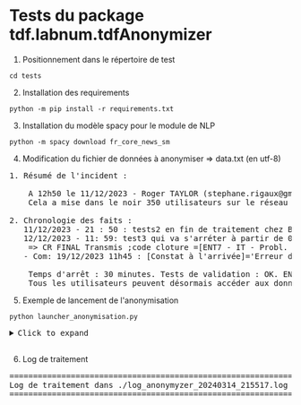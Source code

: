 # Tests du package tdf.labnum.tdfAnonymizer

1. Positionnement dans le répertoire de test

`cd tests`

2. Installation des requirements

`python -m pip install -r requirements.txt`

3. Installation du modèle spacy pour le module de NLP

`python -m spacy download fr_core_news_sm`

4. Modification du fichier de données à anonymiser => data.txt (en utf-8)

<pre>
1. Résumé de l'incident :
     
    A 12h50 le 11/12/2023 - Roger TAYLOR (stephane.rigaux@gmail.com) et Pierre ARDITI (responsable du site web https://www.google.com) de la cellule AGCP ont détecté que le boitier iqoya de ORANGE était en erreur. 
    Cela a mise dans le noir 350 utilisateurs sur le réseau en France. La valeur seuil était de 34.67°C en Occitanie

2. Chronologie des faits :
   11/12/2023 - 21 : 50 : tests2 en fin de traitement chez BOUYGUES à Marseille
   12/12/2023 - 11: 59: test3 qui va s'arréter à partir de 03:34 sur paris. test4 n'a plus d'avenir vers 23: 34 depuis que C8 a déposé le bilan à Brest et ailleurs
    => CR FINAL Transmis ;code cloture =[ENT7 - IT - Probl. de mise en place] 
   - Com: 19/12/2023 11h45 : [Constat à l'arrivée]='Erreur de config détectée' décalage dans la séquence de démarrage des opérations. La reprogrammation des paramètres a permis de résoudre le problème.!!!... 

    Temps d'arrêt : 30 minutes. Tests de validation : OK. ENT7: 100% CPU, 8GB RAM, 250GB stockage dispo. Le système est maintenant opérationnel et stable. CR FINAL Transmis ;code cloture =[ENT8 - ADM - Probl. d'accès aux données] - Com: 05/11/2022 09h20 : [Constat à l'arrivée]='Erreur config réseau' problème d'authentification avec le serveur. La réinitialisation du MDP et la mise à jour des paramètres de connexion ont permis de résoudre le problème.!!!... 
    Tous les utilisateurs peuvent désormais accéder aux données sans aucun problème.**
</pre>





5. Exemple de lancement de l'anonymisation

`python launcher_anonymisation.py`


<pre>
<details><summary>Click to expand</summary>
====================================================================================================
Texte initial
====================================================================================================
1. Résumé de l'incident :

    A 12h50 le 11/12/2023 - Roger TAYLOR (stephane.rigaux@gmail.com) et Pierre ARDITI (responsable du site web https://www.google.com) de la cellule AGCP ont détecté que le boitier iqoya de ORANGE était en erreur.
    Cela a mise dans le noir 350 utilisateurs sur le réseau en France. La valeur seuil était de 34.67°C en Occitanie

2. Chronologie des faits :
   11/12/2023 - 21 : 50 : tests2 en fin de traitement chez BOUYGUES à Marseille
   12/12/2023 - 11: 59: test3 qui va s'arréter à partir de 03:34 sur paris. test4 n'a plus d'avenir vers 23: 34 depuis que C8 a déposé le bilan à Brest et ailleurs
    => CR FINAL Transmis ;code cloture =[ENT7 - IT - Probl. de mise en place]
   - Com: 19/12/2023 11h45 : [Constat à l'arrivée]='Erreur de config détectée' décalage dans la séquence de démarrage des opérations. La reprogrammation des paramètres a permis de résoudre le problème.!!!...

    Temps d'arrêt : 30 minutes. Tests de validation : OK. ENT7: 100% CPU, 8GB RAM, 250GB stockage dispo. Le système est maintenant opérationnel et stable. CR FINAL Transmis ;code cloture =[ENT8 - ADM - Probl. d'accès aux données] - Com: 05/11/2022 09h20 : [Constat à l'arrivée]='Erreur config réseau' problème d'authentification avec le serveur. La réinitialisation du MDP et la mise à jour des paramètres de connexion ont permis de résoudre le problème.!!!...
    Tous les utilisateurs peuvent désormais accéder aux données sans aucun problème.


====================================================================================================
Texte anonymisé
====================================================================================================
1. Résumé de l'incident :

A 12h50 le 11/12/2023 - Trudi Philippa (fakemail1@mabal.fr) et Pierre ARDITI (responsable du site web fakewebsite1@monsite.fr) de la cellule DC ont détecté que le boitier codecaudio de ORANGE était en erreur.
Cela a mise dans le noir 350 utilisateurs sur le réseau en France. La valeur seuil était de 34.67°C en Occitanie

2. Chronologie des faits :
11/12/2023 - 21h50 : tests2 en fin de traitement chez AFNOR à Marbeuf
12/12/2023 - 11h59 : test3 qui va s'arréter à partir de 03h34 sur paris. test4 n'a plus d'avenir vers 23h34 depuis que CNEWS a déposé le bilan à Rebreuviette et ailleurs
=> CR FINAL Transmis ;code cloture =[ENT7 - RRI - Probl. de mise en place]
- Com: 19/12/2023 11h45 : [Constat à l'arrivée]='Erreur de config détectée' décalage dans la séquence de démarrage des opérations. La reprogrammation des paramètres a permis de résoudre le problème. !!!...

Temps d'arrêt : 30 minutes. Tests de validation : OK. ENT7: 100% CPU, 8GB RAM, 250GB stockage dispo. Le système est maintenant opérationnel et stable. CR FINAL Transmis ;code cloture =[ENT8 - ADM - Probl. d'accès aux données] - Com: 05/11/2022 09h20 : [Constat à l'arrivée]='Erreur config réseau' problème d'authentification avec le serveur. La réinitialisation du MDP et la mise à jour des paramètres de connexion ont permis de résoudre le problème. !!!...
Tous les utilisateurs peuvent désormais accéder aux données sans aucun problème.


====================================================================================================
Texte desanonymisé
====================================================================================================
1. Résumé de l'incident :

A 12h50 le 11/12/2023 - Roger TAYLOR (stephane.rigaux@gmail.com) et Pierre ARDITI (responsable du site web https://www.google.com) de la cellule AGCP ont détecté que le boitier iqoya de ORANGE était en erreur.
Cela a mise dans le noir 350 utilisateurs sur le réseau en France. La valeur seuil était de 34.67°C en Occitanie

2. Chronologie des faits :
11/12/2023 - 21h50 : tests2 en fin de traitement chez BOUYGUES à Marseille
12/12/2023 - 11h59 : test3 qui va s'arréter à partir de 03h34 sur paris. test4 n'a plus d'avenir vers 23h34 depuis que C8 a déposé le bilan à Brest et ailleurs
=> CR FINAL Transmis ;code cloture =[ENT7 - IT - Probl. de mise en place]
- Com: 19/12/2023 11h45 : [Constat à l'arrivée]='Erreur de config détectée' décalage dans la séquence de démarrage des opérations. La reprogrammation des paramètres a permis de résoudre le problème. !!!...

Temps d'arrêt : 30 minutes. Tests de validation : OK. ENT7: 100% CPU, 8GB RAM, 250GB stockage dispo. Le système est maintenant opérationnel et stable. CR FINAL Transmis ;code cloture =[ENT8 - ADM - Probl. d'accès aux données] - Com: 05/11/2022 09h20 : [Constat à l'arrivée]='Erreur config réseau' problème d'authentification avec le serveur. La réinitialisation du MDP et la mise à jour des paramètres de connexion ont permis de résoudre le problème. !!!...
Tous les utilisateurs peuvent désormais accéder aux données sans aucun problème.
====================================================================================================


====================================================================================================
Tables de traduction
====================================================================================================
===== Détail de TRANSLATION ======
___ Anonymisation ___
Source = iqoya => destination = codecaudio
Source = iqoyas => destination = codecsaudio
Source = Roger => destination = trudi
Source = TAYLOR => destination = philippa
Source = AGCP => destination = DC
Source = Occitanie => destination = occitanie
Source = BOUYGUES => destination = AFNOR
Source = Marseille => destination = marbeuf
Source = C8 => destination = CNEWS
Source = Brest => destination = rebreuviette
Source = IT => destination = RRI
___ Desnonymisation ___
Source = codecaudio => destination = iqoya
Source = codecsaudio => destination = iqoyas
Source = trudi => destination = Roger
Source = philippa => destination = TAYLOR
Source = DC => destination = AGCP
Source = occitanie => destination = Occitanie
Source = AFNOR => destination = BOUYGUES
Source = marbeuf => destination = Marseille
Source = CNEWS => destination = C8
Source = rebreuviette => destination = Brest
Source = RRI => destination = IT
</details>
</pre>


6. Log de traitement

<pre>
====================================================================================================
Log de traitement dans ./log_anonymyzer_20240314_215517.log
====================================================================================================
</pre>





